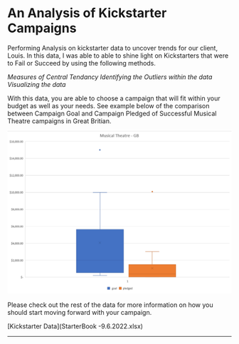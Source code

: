 # An Analysis of Kickstarter Campaigns
Performing Analysis on kickstarter data to uncover trends for our client, Louis. In this data, I was able to able to shine light on Kickstarters that were to Fail or Succeed by using the following methods.

*Measures of Central Tendancy*
*Identifying the Outliers within the data*
*Visualizing the data*

With this data, you are able to choose a campaign that will fit within your budget as well as your needs. See example below of the comparison between Campaign Goal and Campaign Pledged of Successful Musical Theatre campaigns in Great Britian.

![Musical Theatre - GB](GoalvsPledge_Comparison.png)

Please check out the rest of the data for more information on how you should start moving forward with your campaign.

[Kickstarter Data](StarterBook -9.6.2022.xlsx)

---

